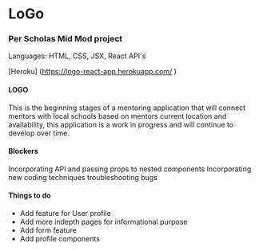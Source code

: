 # LoGo

### Per Scholas Mid Mod project

Languages: HTML, CSS, JSX, React API's

[Heroku] (https://logo-react-app.herokuapp.com/ )

#### LOGO
This is the beginning stages of a mentoring application that will connect mentors with local schools based on mentors current location and availability, this application is a work in progress and will continue to develop over time.


#### Blockers
Incorporating API and passing props to nested components
Incorporating new coding techniques
troubleshooting bugs


#### Things to do
- Add feature for User profile
- Add more indepth pages for informational purpose
- Add form feature
- Add profile components
